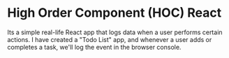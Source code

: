 # High Order Component (HOC) React
Its a simple real-life React app that logs data when a user performs certain actions. 
I have  created a "Todo List" app, and whenever a user adds or completes a task, we'll log the event in the browser console.
